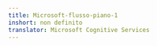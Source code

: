 ```yaml
---
title: Microsoft-flusso-piano-1
inshort: non definito
translator: Microsoft Cognitive Services
---
```




